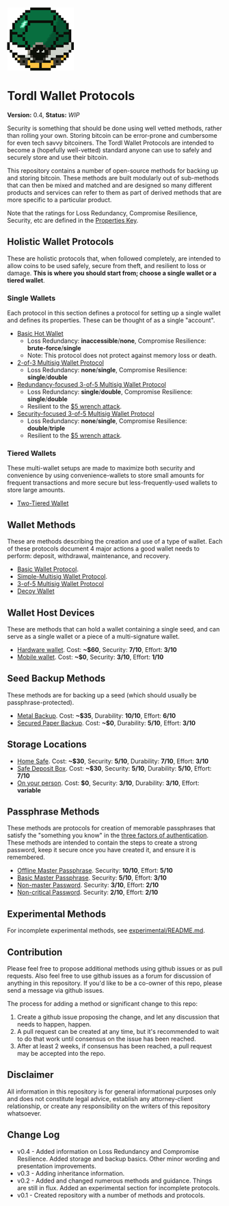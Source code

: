 ![TORDL.png](TORDL.png)

# Tordl Wallet Protocols

**Version:** 0.4, **Status:** *WIP*

Security is something that should be done using well vetted methods, rather than rolling your own. Storing bitcoin can be error-prone and cumbersome for even tech savvy bitcoiners. The Tordl Wallet Protocols are intended to become a (hopefully well-vetted) standard anyone can use to safely and securely store and use their bitcoin.

This repository contains a number of open-source methods for backing up and storing bitcoin. These methods are built modularly out of sub-methods that can then be mixed and matched and are designed so many different products and services can refer to them as part of derived methods that are more specific to a particular product.

Note that the ratings for Loss Redundancy, Compromise Resilience, Security, etc are defined in the [Properties Key](misc/propertiesKey.md).

## Holistic Wallet Protocols

These are holistic protocols that, when followed completely, are intended to allow coins to be used safely, secure from theft, and resilient to loss or damage. **This is where you should start from; choose a single wallet or a tiered wallet**.

### Single Wallets

Each protocol in this section defines a protocol for setting up a single wallet and defines its properties. These can be thought of as a single "account".

* [Basic Hot Wallet](singleWalletProtocols/Basic-Hot-Wallet.md)
  * Loss Redundancy: **inaccessible**/**none**, Compromise Resilience: **brute-force**/**single**
  * Note: This protocol does not protect against memory loss or death.
* [2-of-3 Multisig Wallet Protocol](singleWalletProtocols/2-of-3-Wallet.md)
  * Loss Redundancy: **none**/**single**, Compromise Resilience: **single**/**double**
* [Redundancy-focused 3-of-5 Multisig Wallet Protocol](singleWalletProtocols/3-of-5-Redundancy-focused-Wallet.md)
  * Loss Redundancy: **single**/**double**, Compromise Resilience: **single**/**double**
  * Resilient to the [$5 wrench attack](https://xkcd.com/538/).
* [Security-focused 3-of-5 Multisig Wallet Protocol](singleWalletProtocols/3-of-5-Security-focused-Wallet.md)
  * Loss Redundancy: **none**/**single**, Compromise Resilience: **double**/**triple**
  * Resilient to the [$5 wrench attack](https://xkcd.com/538/).

### Tiered Wallets

These multi-wallet setups are made to maximize both security and convenience by using convenience-wallets to store small amounts for frequent transactions and more secure but less-frequently-used wallets to store large amounts.

* [Two-Tiered Wallet](multiWalletProtocols/Simple-2-Tier-Wallet.md)
<!--* [Three-Tiered Wallet](multiWalletProtocols/Simple-3-Tier-Wallet.md)-->

## Wallet Methods

These are methods describing the creation and use of a type of wallet. Each of these protocols document 4 major actions a good wallet needs to perform: deposit, withdrawal, maintenance, and recovery.

* [Basic Wallet Protocol](singleWalletProtocols/Basic-Wallet-Protocol.md). 
* [Simple-Multisig Wallet Protocol](singleWalletProtocols/Simple-Multisig-Wallet-Protocol.md). 
* [3-of-5 Multisig Wallet Protocol](singleWalletProtocols/3-of-5-Wallet.md)
* [Decoy Wallet](singleWalletProtocols/Decoy-Wallet.md)

## Wallet Host Devices

These are methods that can hold a wallet containing a single seed, and can serve as a single wallet or a piece of a multi-signature wallet.

* [Hardware wallet](walletHostDevices/Hardware-Wallet.md). Cost: **~$60**, Security: **7/10**, Effort: **3/10**
* [Mobile wallet](walletHostDevices/Mobile-Wallet.md). Cost: **~$0**, Security: **3/10**, Effort: **1/10**

## Seed Backup Methods

These methods are for backing up a seed (which should usually be passphrase-protected).

* [Metal Backup](backupMethods/Stamped-Metal-Seed-Backup.md). Cost: **~$35**, Durability: **10/10**, Effort: **6/10**
* [Secured Paper Backup](backupMethods/Secured-Paper-Seed-Backup.md). Cost: **~$0**, Durability: **5/10**, Effort: **3/10**

## Storage Locations

* [Home Safe](storageLocations/Home-Safe.md). Cost: **~$30**, Security: **5/10**, Durability: **7/10**, Effort: **3/10**
* [Safe Deposit Box](storageLocations/Safe-Deposit-Box.md). Cost: **~$30**, Security: **5/10**, Durability: **5/10**, Effort: **7/10**
* [On your person](storageLocations/On-Your-Person.md). Cost: **$0**, Security: **3/10**, Durability: **3/10**, Effort: **variable**

## Passphrase Methods

These methods are protocols for creation of memorable passphrases that satisfy the "something you know" in the [three factors of authentication](http://www.pearsonitcertification.com/articles/article.aspx?p=1718488). These methods are intended to contain the steps to create a strong password, keep it secure once you have created it, and ensure it is remembered.

* [Offline Master Passphrase](passphraseMethods/Offline-Master-Passphrase.md). Security: **10/10**, Effort: **5/10**
* [Basic Master Passphrase](passphraseMethods/Basic-Master-Passphrase.md). Security: **5/10**, Effort: **3/10**
* [Non-master Password](passphraseMethods/Non-master-Password.md). Security: **3/10**, Effort: **2/10**
* [Non-critical Password](passphraseMethods/Non-critical-Password.md). Security: **2/10**, Effort: **2/10**

## Experimental Methods

For incomplete experimental methods, see [experimental/README.md](experimental/README.md).

## Contribution

Please feel free to propose additional methods using github issues or as pull requests. Also feel free to use github issues as a forum for discussion of anything in this repository. If you'd like to be a co-owner of this repo, please send a message via github issues.

The process for adding a method or significant change to this repo:

1. Create a github issue proposing the change, and let any discussion that needs to happen, happen. 
2. A pull request can be created at any time, but it's recommended to wait to do that work until consensus on the issue has been reached.
3. After at least 2 weeks, if consensus has been reached, a pull request may be accepted into the repo.

## Disclaimer

All information in this repository is for general informational purposes only and does not constitute legal advice, establish any attorney-client relationship, or create any responsibility on the writers of this repository whatsoever.

## Change Log

* v0.4 - Added information on Loss Redundancy and Compromise Resilience. Added storage and backup basics. Other minor wording and presentation improvements.
* v0.3 - Adding inheritance information.
* v0.2 - Added and changed numerous methods and guidance. Things are still in flux. Added an experimental section for incomplete protocols.
* v0.1 - Created repository with a number of methods and protocols.